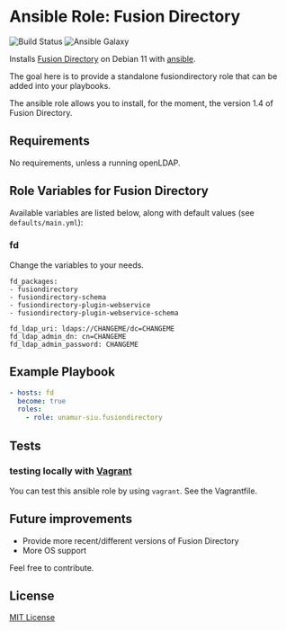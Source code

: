 # Ansible Role: Fusion Directory

![Build Status](https://github.com/UNamur-SIU/ansible-role-fusiondirectory/actions/workflows/ci.yml/badge.svg)
![Ansible Galaxy](https://galaxy.ansible.com/UNamur-SIU/fusiondirectory/)

Installs [Fusion Directory](https://fusiondirectory-user-manual.readthedocs.io) on Debian 11 with [ansible](http://www.ansible.com/home).

The goal here is to provide a standalone fusiondirectory role that can be added into your playbooks.

The ansible role allows you to install, for the moment, the version 1.4 of Fusion Directory.

## Requirements

No requirements, unless a running openLDAP.

## Role Variables for Fusion Directory

Available variables are listed below, along with default values (see `defaults/main.yml`):

### fd

Change the variables to your needs.

	fd_packages:
	- fusiondirectory
	- fusiondirectory-schema
	- fusiondirectory-plugin-webservice
	- fusiondirectory-plugin-webservice-schema

	fd_ldap_uri: ldaps://CHANGEME/dc=CHANGEME
	fd_ldap_admin_dn: cn=CHANGEME
	fd_ldap_admin_password: CHANGEME

## Example Playbook

```yaml
- hosts: fd
  become: true
  roles:
    - role: unamur-siu.fusiondirectory
```

## Tests

### testing locally with [Vagrant](https://www.vagrantup.com/)

You can test this ansible role by using `vagrant`. See the Vagrantfile.

## Future improvements

*  Provide more recent/different versions of Fusion Directory
*  More OS support

Feel free to contribute.

## License

[MIT License](LICENSE)
